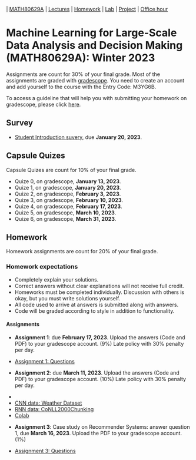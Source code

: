 | [MATH80629A](main.md) | [Lectures](lectures.md) | [Homework](homework.md) | [Lab](lab.md) | [Project](project.md) | [Office hour](office_hr.md)
# Machine Learning for Large-Scale Data Analysis and Decision Making (MATH80629A): Winter 2023

Assignments are count for 30% of your final grade. Most of the assignments are graded with [gradescope](https://www.gradescope.ca/courses/9439). You need to create an account and add yourself to the course with the Entry Code: M3YG6B.

To access a guideline that will help you with submitting your homework on gradescope, please click [here](https://gradescope-static-assets.s3-us-west-2.amazonaws.com/help/submitting_hw_guide.pdf).

## Survey
- [Student Introduction suvery](https://forms.gle/jnwjMkkSXYiZShqE9), due **January 20, 2023**.

## Capsule Quizes 
Capsule Quizes are count for 10% of your final grade.
- Quize 0, on gradescope, **January 13, 2023**.
- Quize 1, on gradescope, **January 20, 2023**. 
- Quize 2, on gradescope, **February 3, 2023**.
- Quize 3, on gradescope, **February 10, 2023**. 
- Quize 4, on gradescope, **February 17, 2023**.  
- Quize 5, on gradescope, **March 10, 2023**.  
- Quize 6, on gradescope, **March 31, 2023**. 

## Homework
Homework assignments are count for 20% of your final grade.

### Homework expectations
- Completely explain your solutions. 
- Correct answers without clear explanations will not receive full credit.
- Homeworks must be completed individually. Discussion with others is okay, but you must write solutions yourself.
- All code used to arrive at answers is submitted along with answers.
- Code will be graded according to style in addition to functionality.

#### Assignments
- **Assignment 1**: due **February 17, 2023**. Upload the answers (Code and PDF) to your gradescope account. (9%)
Late policy with 30% penalty per day.

* [Assignment 1: Questions](https://github.com/gfarnadi/gfarnadi.github.io/blob/master/courses/MLW2023/assignments/MATH80629A_W2023_Assignment_1.pdf)

- **Assignment 2**: due **March 11, 2023**. Upload the answers (Code and PDF) to your gradescope account. (10%)
Late policy with 30% penalty per day.

* [Assignment 2]: (https://github.com/gfarnadi/gfarnadi.github.io/blob/master/courses/MLW2023/assignments/MATH80629A_W2023_Assignment_2.pdf)
* [CNN data: Weather Dataset](https://drive.google.com/file/d/1GeMabghHqPqPc6EwcITMEPqEWcoJoJ0P/view?usp=sharing)
* [RNN data: CoNLL2000Chunking](https://www.clips.uantwerpen.be/conll2000/chunking/)
* [Colab](https://drive.google.com/file/d/1d-snchdfEJSMRFDqNNVgYkpboSAwAC4j/view?usp=share_link)


- **Assignment 3**: Case study on Recommender Systems: answer question 1, due **March 16, 2023**. Upload the PDF to your gradescope account. (1%)

* [Assignment 3: Questions](http://www.cs.toronto.edu/~lcharlin/courses/80-629/case_Decathlon-preparation.pdf)





